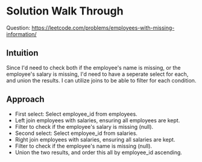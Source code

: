 # Solution Walk Through
Question: https://leetcode.com/problems/employees-with-missing-information/

## Intuition
Since I'd need to check both if the employee's name is missing, or the employee's salary is missing, I'd need to have a seperate select for each, and union the results. I can utilize joins to be able to filter for each condition.

## Approach
- First select: Select employee_id from employees.
- Left join employees with salaries, ensuring all employees are kept.
- Filter to check if the employee's salary is missing (null).
- Second select: Select employee_id from salaries.
- Right join employees with salaries, ensuring all salaries are kept.
- Filter to check if the employee's name is missing (null).
- Union the two results, and order this all by employee_id ascending.